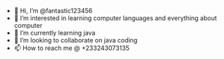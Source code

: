 - 👋 Hi, I’m @fantastic123456
- 👀 I’m interested in learning computer languages and everything about computer
- 🌱 I’m currently learning java
- 💞️ I’m looking to collaborate on java coding
- 📫 How to reach me @ +233243073135

<!---
fantastic123456/fantastic123456 is a ✨ special ✨ repository because its `README.md` (this file) appears on your GitHub profile.
You can click the Preview link to take a look at your changes.
--->
